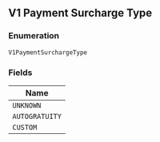 ## V1 Payment Surcharge Type

### Enumeration

`V1PaymentSurchargeType`

### Fields

| Name |
|  --- |
| `UNKNOWN` |
| `AUTOGRATUITY` |
| `CUSTOM` |


